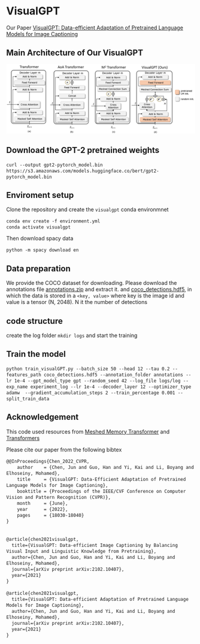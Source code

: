 
# VisualGPT

Our Paper [VisualGPT: Data-efficient Adaptation of Pretrained Language Models for Image Captioning](https://arxiv.org/abs/2102.10407)

## Main Architecture of Our VisualGPT
![image](images/final_architecture.jpg)


## Download the GPT-2 pretrained weights
```
curl --output gpt2-pytorch_model.bin https://s3.amazonaws.com/models.huggingface.co/bert/gpt2-pytorch_model.bin
```

## Enviroment setup
Clone the repository and create the `visualgpt` conda environmnet


```
conda env create -f environment.yml
conda activate visualgpt
```

Then download spacy data

```
python -m spacy download en
```

## Data preparation
We provide the COCO dataset for downloading. Please download the annotations file [annotations.zip](https://drive.google.com/file/d/1i8mqKFKhqvBr8kEp3DbIh9-9UNAfKGmE/view?usp=sharing) and extract it.
and [coco_detections.hdf5](https://drive.google.com/open?id=1MV6dSnqViQfyvgyHrmAT_lLpFbkzp3mx), in which the data is stored in a `<key, value>` where key is the image id and value is a tensor (N, 2048). N it the number of detections

## code structure




create the log folder ``mkdir logs`` and start the training

## Train the model
```
python train_visualGPT.py --batch_size 50 --head 12 --tau 0.2 --features_path coco_detections.hdf5 --annotation_folder annotations --lr 1e-4 --gpt_model_type gpt --random_seed 42 --log_file logs/log --exp_name experiment_log --lr 1e-4 --decoder_layer 12 --optimizer_type adamw  --gradient_accumulation_steps 2 --train_percentage 0.001 --split_train_data
```



## Acknowledgement
This code used resources from [Meshed Memory Transformer](https://github.com/aimagelab/meshed-memory-transformer) and [Transformers](https://github.com/huggingface/transformers)



Please cite our paper from the following bibtex

```
@@InProceedings{Chen_2022_CVPR,
    author    = {Chen, Jun and Guo, Han and Yi, Kai and Li, Boyang and Elhoseiny, Mohamed},
    title     = {VisualGPT: Data-Efficient Adaptation of Pretrained Language Models for Image Captioning},
    booktitle = {Proceedings of the IEEE/CVF Conference on Computer Vision and Pattern Recognition (CVPR)},
    month     = {June},
    year      = {2022},
    pages     = {18030-18040}
}


@article{chen2021visualgpt,
  title={VisualGPT: Data-efficient Image Captioning by Balancing Visual Input and Linguistic Knowledge from Pretraining},
  author={Chen, Jun and Guo, Han and Yi, Kai and Li, Boyang and Elhoseiny, Mohamed},
  journal={arXiv preprint arXiv:2102.10407},
  year={2021}
}

@article{chen2021visualgpt,
  title={VisualGPT: Data-efficient Adaptation of Pretrained Language Models for Image Captioning},
  author={Chen, Jun and Guo, Han and Yi, Kai and Li, Boyang and Elhoseiny, Mohamed},
  journal={arXiv preprint arXiv:2102.10407},
  year={2021}
}

```
